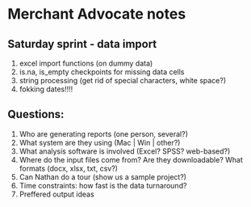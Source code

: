 # Merchant Advocate notes
## Saturday sprint  - data import

1. excel import functions (on dummy data)
2. is.na, is_empty checkpoints for missing data cells
3. string processing (get rid of special characters, white space?)
4. fokking dates!!!!

## Questions:

1. Who are generating reports (one person, several?)
2. What system are they using (Mac | Win | other?)
3. What analysis software is involved (Excel? SPSS? web-based?)
4. Where do the input files come from? Are they downloadable? What formats (docx, xlsx, txt, csv?)
5. Can Nathan do a tour (show us a sample project?)
6. Time constraints: how fast is the data turnaround?
7. Preffered output ideas 


